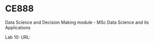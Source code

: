 # CE888
Data Science and Decision Making module - MSc Data Science and its Applications

Lab 10:
URL: 
